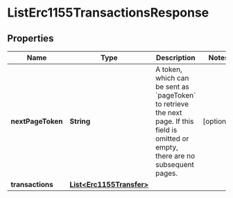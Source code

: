 # ListErc1155TransactionsResponse

## Properties
Name | Type | Description | Notes
------------ | ------------- | ------------- | -------------
**nextPageToken** | **String** | A token, which can be sent as &#x60;pageToken&#x60; to retrieve the next page. If this field is omitted or empty, there are no subsequent pages. |  [optional]
**transactions** | [**List&lt;Erc1155Transfer&gt;**](Erc1155Transfer.md) |  | 
